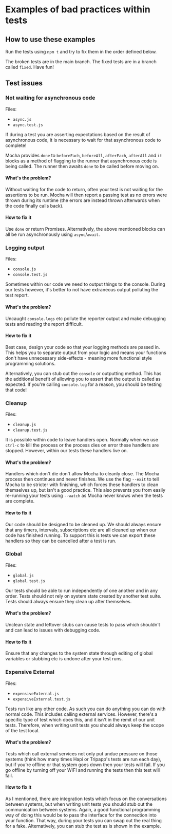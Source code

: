 # Examples of bad practices within tests

## How to use these examples
Run the tests using `npm t` and try to fix them in the order defined below.

The broken tests are in the main branch. The fixed tests are in a branch called `fixed`. Have fun!

## Test issues
### Not waiting for asynchronous code

Files:
- `async.js`
- `async.test.js`

If during a test you are asserting expectations based on the result of asynchronous code, it is necessary to wait for that asynchronous code to complete!

Mocha provides `done` to `beforeEach`, `beforeAll`, `afterEach`, `afterAll` and `it` blocks as a method of flagging to the runner that asynchronous code is being called. The runner then awaits `done` to be called before moving on.

#### What's the problem?
Without waiting for the code to return, often your test is not waiting for the assertions to be run. Mocha will then report a passing test as no errors were thrown during its runtime (the errors are instead thrown afterwards when the code finally calls back).

#### How to fix it
Use `done` or return Promises. Alternatively, the above mentioned blocks can all be run asynchronously using `async`/`await`.

### Logging output

Files:
- `console.js`
- `console.test.js`

Sometimes within our code we need to output things to the console. During our tests however, it's better to not have extraneous output polluting the test report.

#### What's the problem?
Uncaught `console.logs` etc pollute the reporter output and make debugging tests and reading the report difficult.

#### How to fix it
Best case, design your code so that your logging methods are passed in. This helps you to separate output from your logic and means your functions don't have unnecessary side-effects - meaning more functional style programming solutions.

Alternatively, you can stub out the `console` or outputting method. This has the additional benefit of allowing you to assert that the output is called as expected. If you're calling `console.log` for a reason, you should be testing that code!

### Cleanup

Files:
- `cleanup.js`
- `cleanup.test.js`

It is possible within code to leave handlers open. Normally when we use `ctrl-c` to kill the process or the process dies on error these handlers are stopped. However, within our tests these handlers live on.

#### What's the problem?
Handlers which don't die don't allow Mocha to cleanly close. The Mocha process then continues and never finishes. We use the flag `--exit` to tell Mocha to be stricter with finishing, which forces these handlers to clean themselves up, but isn't a good practice. This also prevents you from easily re-running your tests using `--watch` as Mocha never knows when the tests are complete.

#### How to fix it
Our code should be designed to be cleaned up. We should always ensure that any timers, intervals, subscriptions etc are all cleaned up when our code has finished running. To support this is tests we can export these handlers so they can be cancelled after a test is run.

### Global

Files:
- `global.js`
- `global.test.js`

Our tests should be able to run independently of one another and in any order. Tests should not rely on system state created by another test suite. Tests should always ensure they clean up after themselves.

#### What's the problem?
Unclean state and leftover stubs can cause tests to pass which shouldn't and can lead to issues with debugging code.

#### How to fix it
Ensure that any changes to the system state through editing of global variables or stubbing etc is undone after your test runs.

### Expensive External

Files:
- `expensiveExternal.js`
- `expensiveExternal.test.js`

Tests run like any other code. As such you can do anything you can do with normal code. This includes calling external services. However, there's a specific type of test which does this, and it isn't in the remit of our unit tests. Therefore, when writing unit tests you should always keep the scope of the test local.

#### What's the problem?
Tests which call external services not only put undue pressure on those systems (think how many times Hapi or Tripapp's tests are run each day), but if you're offline or that system goes down then your tests will fail. If you go offline by turning off your WIFI and running the tests then this test will fail.

#### How to fix it
As I mentioned, there are integration tests which focus on the conversations between systems, but when writing unit tests you should stub out the communication between systems. Again, a good functional programming way of doing this would be to pass the interface for the connection into your function. That way, during your tests you can swap out the real thing for a fake. Alternatively, you can stub the test as is shown in the example.